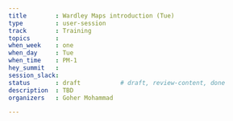 ```yaml
---
title        : Wardley Maps introduction (Tue)
type         : user-session
track        : Training
topics       : 
when_week    : one
when_day     : Tue
when_time    : PM-1
hey_summit   :
session_slack:
status       : draft           # draft, review-content, done
description  : TBD
organizers   : Goher Mohammad

---
```


<!--(add intro)

## WHY

(...)

## What

(...)

## Outcomes

(...)

## References

(...)


## Previous-->
